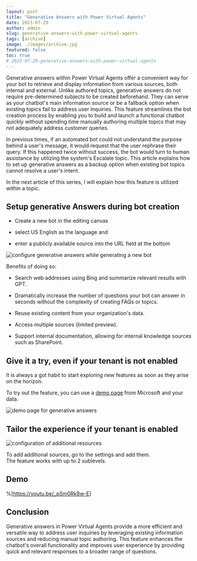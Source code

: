 ```yaml
---
layout: post
title: "Generative Answers with Power Virtual Agents"
date: 2023-07-29
author: admin
slug: generative-answers-with-power-virtual-agents
tags: [archive]
image: ./images/archive.jpg
featured: false
toc: true
# 2023-07-29-generative-answers-with-power-virtual-agents
---
```


Generative answers within Power Virtual Agents offer a convenient way for your bot to retrieve and display information from various sources, both internal and external. Unlike authored topics, generative answers do not require pre-determined subjects to be created beforehand. They can serve as your chatbot's main information source or be a fallback option when existing topics fail to address user inquiries. This feature streamlines the bot creation process by enabling you to build and launch a functional chatbot quickly without spending time manually authoring multiple topics that may not adequately address customer queries.

In previous times, if an automated bot could not understand the purpose behind a user's message, it would request that the user rephrase their query. If this happened twice without success, the bot would turn to human assistance by utilizing the system's Escalate topic. This article explains how to set up generative answers as a backup option when existing bot topics cannot resolve a user's intent.

In the next article of this series, I will explain how this feature is utilized within a topic.

## Setup generative Answers during bot creation

* Create a new bot in the editing canvas
    
* select US English as the language and
    
* enter a publicly available source into the URL field at the bottom
    

![configure generative answers while generating a new bot]({{site.baseurl}}/images/clknobi76000909ldh0067s3b.md/c7be102f-65ed-43d2-a861-781310cc83c0.png)

Benefits of doing so:

* Search web addresses using Bing and summarize relevant results with GPT.
    
* Dramatically increase the number of questions your bot can answer in seconds without the complexity of creating FAQs or topics.
    
* Reuse existing content from your organization's data.
    
* Access multiple sources (limited preview).
    
* Support internal documentation, allowing for internal knowledge sources such as SharePoint.
    

## Give it a try, even if your tenant is not enabled

It is always a got habit to start exploring new features as soon as they arise on the horizon.

To try out the feature, you can use a [demo page](https://aka.ms/pvademo) from Microsoft and your data.

![demo page for generative answers]({{site.baseurl}}/images/clknobi76000909ldh0067s3b.md/b23b42bd-6f8c-4681-8854-9d61574e9f53.png)

## Tailor the experience if your tenant is enabled

![configuration of additional resources]({{site.baseurl}}/images/clknobi76000909ldh0067s3b.md/62702f24-ef68-4228-832e-dc7c87bbcba2.png)

To add additional sources, go to the settings and add them.  
The feature works with up to 2 sublevels.

## Demo

%[https://youtu.be/_pSm0Rk8w-E] 

## Conclusion

Generative answers in Power Virtual Agents provide a more efficient and versatile way to address user inquiries by leveraging existing information sources and reducing manual topic authoring. This feature enhances the chatbot's overall functionality and improves user experience by providing quick and relevant responses to a broader range of questions.